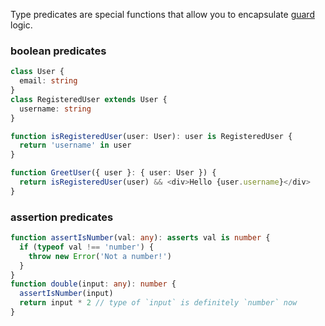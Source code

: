 Type predicates are special functions that allow you to encapsulate [guard](./guards) logic.

### boolean predicates
```ts
class User {
  email: string
}
class RegisteredUser extends User {
  username: string
}

function isRegisteredUser(user: User): user is RegisteredUser {
  return 'username' in user
}

function GreetUser({ user }: { user: User }) {
  return isRegisteredUser(user) && <div>Hello {user.username}</div>
}
```

### assertion predicates
```ts
function assertIsNumber(val: any): asserts val is number {
  if (typeof val !== 'number') {
    throw new Error('Not a number!')
  }
}
function double(input: any): number {
  assertIsNumber(input)
  return input * 2 // type of `input` is definitely `number` now
}
```